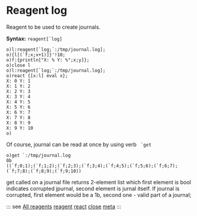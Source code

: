 # Reagent log

Reagent to be used to create journals.

**Syntax:** ```reagent[`log]```

```o
o)l:reagent[`log;`:/tmp/journal.log];
o){l[(`f;x;x+1)]}'!10;
o)f:{println["X: % Y: %";x;y]};
o)close l
o)l:reagent[`log;`:/tmp/journal.log];
o)react {[x:l] eval x};
X: 0 Y: 1
X: 1 Y: 2
X: 2 Y: 3
X: 3 Y: 4
X: 4 Y: 5
X: 5 Y: 6
X: 6 Y: 7
X: 7 Y: 8
X: 8 Y: 9
X: 9 Y: 10
o)
```

Of course, journal can be read at once by using verb `` `get``

```o
o)get `:/tmp/journal.log
0b
((`f;0;1);(`f;1;2);(`f;2;3);(`f;3;4);(`f;4;5);(`f;5;6);(`f;6;7);(`f;7;8);(`f;8;9);(`f;9;10))
```

get called on a journal file returns 2-element list which first element is bool indicates corrupted jpurnal, second element is jurnal itself. If journal is corrupted, first element would be a 1b, second one - valid part of a journal;

::: see
[All reagents](/reference/types/reagents/overview.md)
[reagent](/verbs/concurrency/reagent.md)
[react](/verbs/concurrency/react.md)
[close](/verbs/concurrency/close.md)
[meta](/verbs/other/meta.md)
:::
